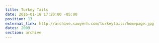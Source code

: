 ```yaml
---
title: Turkey Tails
date: 2016-01-18 17:20:00 -05:00
position: 13
external_link: http://archive.sawyerh.com/turkeytails/homepage.jpg
dates: 2009
section: archive
---
```


